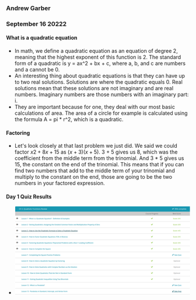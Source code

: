 ### Andrew Garber
### September 16 20222

#### What is a quadratic equation
 -  In math, we define a quadratic equation as an equation of degree 2, meaning that the highest exponent of this function is 2. The standard form of a quadratic is y = ax^2 + bx + c, where a, b, and c are numbers and a cannot be 0.
 - An interesting thing about quadratic equations is that they can have up to two real solutions. Solutions are where the quadratic equals 0. Real solutions mean that these solutions are not imaginary and are real numbers. Imaginary numbers are those numbers with an imaginary part: i.
 - They are important because for one, they deal with our most basic calculations of area. The area of a circle for example is calculated using the formula A = pi * r^2, which is a quadratic. 

#### Factoring
 - Let's look closely at that last problem we just did. We said we could factor $x2 + 8x + 15$ as $(x + 3)(x + 5)$. 3 + 5 gives us 8, which was the coefficient from the middle term from the trinomial. And 3 * 5 gives us 15, the constant on the end of the trinomial. This means that if you can find two numbers that add to the middle term of your trinomial and multiply to the constant on the end, those are going to be the two numbers in your factored expression.

#### Day 1 Quiz Results
 - ![](Media/day1quadratic.png)